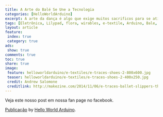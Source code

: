```yaml
---
title: A Arte do Balé Se Une a Tecnologia
categories: [HelloWorldArduino]
excerpt: A arte da dança é algo que exige muitos sacrificos para se atingir a beleza e perfeição, unindo com a tecnologia a Arte toma novas formas e permite sentir os movimentos de forma diferentes 
tags: [Eletrônica, Lilypad, flora, wirables, e-textile, Arduino, Bale, Arte, Dança]
layout: article
feature:
 index: true
 category: true
ads: 
 show: true
comments: true
toc: true
share: true
image:
 feature: helloworldarduino/e-textiles/e-traces-shoes-2-800x600.jpg
 teaser: helloworldarduino/e-textiles/e-traces-shoes-2-400x250.jpg
 credit: Andrew Salomone
 creditlink: http://makezine.com/2014/11/06/e-traces-ballet-slippers-that-make-drawings-from-the-dancers-movements/e-traces-shoes-2/
---
```


Veja este nosso post em nossa fan page no facebook.

<div id="fb-root"></div> <script>(function(d, s, id) { var js, fjs = d.getElementsByTagName(s)[0]; if (d.getElementById(id)) return; js = d.createElement(s); js.id = id; js.src = "//connect.facebook.net/pt_BR/all.js#xfbml=1"; fjs.parentNode.insertBefore(js, fjs); }(document, 'script', 'facebook-jssdk'));</script>
<div class="fb-post" data-href="https://www.facebook.com/HelloWorldArduino/posts/207903126068457" data-width="466"><div class="fb-xfbml-parse-ignore"><a href="https://www.facebook.com/HelloWorldArduino/posts/207903126068457">Publicação</a> by <a href="https://www.facebook.com/HelloWorldArduino">Hello World Arduino</a>.</div></div>

